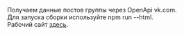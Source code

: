 Получаем данные постов группы через OpenApi vk.com. 
<br>
Для запуска сборки используйте npm run --html.
<br>
Рабочий сайт  <a href="http://ipust.ru/get-posts/" target="_blank">здесь</a>.

